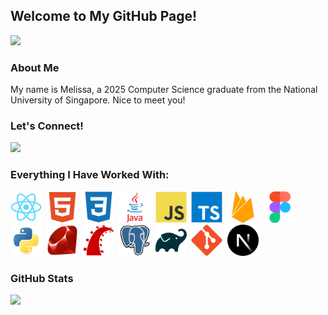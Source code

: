 ## Welcome to My GitHub Page!

![](https://komarev.com/ghpvc/?username=melissaharijanto&style=for-the-badge)

### About Me

My name is Melissa, a 2025 Computer Science graduate from the National University of Singapore. Nice to meet you!

### Let's Connect!
<a href="https://www.linkedin.com/in/melissaharijanto/">
  <img src="https://img.shields.io/badge/LinkedIn-0077B5?style=for-the-badge&logo=linkedin&logoColor=white">
</a>
<!-- <a href="https://www.behance.net/melisara">
  <img src="https://img.shields.io/badge/-Behance-blue?style=for-the-badge&logo=behance&logoColor=white">
</a> -->

### Everything I Have Worked With:
<img src="https://github.com/devicons/devicon/blob/master/icons/react/react-original.svg" width="50" height="50">&nbsp;
<img src="https://github.com/devicons/devicon/blob/master/icons/html5/html5-plain.svg" width="50" height="50">&nbsp;
<img src="https://github.com/devicons/devicon/blob/master/icons/css3/css3-plain.svg" width="50" height="50">&nbsp;
<img src="https://github.com/devicons/devicon/blob/master/icons/java/java-original-wordmark.svg" width="50" height="50">&nbsp;
<img src="https://github.com/devicons/devicon/blob/master/icons/javascript/javascript-original.svg" width="50" height="50">&nbsp;
<img src="https://github.com/devicons/devicon/blob/master/icons/typescript/typescript-original.svg" width="50" height="50">&nbsp;
<img src="https://github.com/devicons/devicon/blob/master/icons/firebase/firebase-plain.svg" width="50" height="50">&nbsp;
<img src="https://github.com/devicons/devicon/blob/master/icons/figma/figma-original.svg" width="50" height="50">&nbsp;
<img src="https://github.com/devicons/devicon/blob/master/icons/python/python-original.svg" width="50" height="50">&nbsp;
<img src="https://github.com/devicons/devicon/blob/master/icons/ruby/ruby-original.svg" width="50" height="50">&nbsp;
<img src="https://github.com/devicons/devicon/blob/master/icons/rails/rails-plain.svg" width="50" height="50">&nbsp;
<img src="https://github.com/devicons/devicon/blob/master/icons/postgresql/postgresql-original.svg" width="50" height="50">&nbsp;
<img src="https://github.com/devicons/devicon/blob/master/icons/gradle/gradle-original.svg" width="50" height="50">&nbsp;
<img src="https://github.com/devicons/devicon/blob/master/icons/git/git-original.svg" width="50" height="50">&nbsp;
<img src="https://github.com/devicons/devicon/blob/master/icons/nextjs/nextjs-original.svg" width="50" height="50">&nbsp;

### GitHub Stats
<img src="https://github-readme-stats.vercel.app/api?username=melissaharijanto&theme=tokyonight&show_icons=true" width="45%">&nbsp;
<!-- <img src="https://github-readme-stats.vercel.app/api/top-langs/?username=melissaharijanto&layout=compact&theme=tokyonight" width="38%"> -->

<!--
**melissaharijanto/melissaharijanto** is a ✨ _special_ ✨ repository because its `README.md` (this file) appears on your GitHub profile.

Here are some ideas to get you started:

- 🔭 I’m currently working on ...
- 🌱 I’m currently learning ...
- 👯 I’m looking to collaborate on ...
- 🤔 I’m looking for help with ...
- 💬 Ask me about ...
- 📫 How to reach me: ...
- 😄 Pronouns: ...
- ⚡ Fun fact: ...
-->
